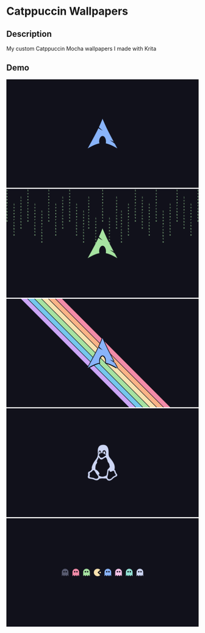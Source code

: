 # Catppuccin Wallpapers

## Description

My custom Catppuccin Mocha wallpapers I made with Krita

## Demo

![](arch.png)
![](arch_matrix.png)
![](arch_rainbow.png)
![](linux.png)
![](pacman.png)
